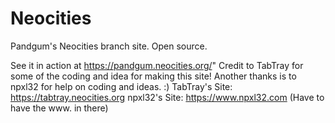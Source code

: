 # Neocities
Pandgum's Neocities branch site. Open source.

See it in action at https://pandgum.neocities.org/"
Credit to TabTray for some of the coding and idea for making this site! Another thanks is to npxl32 for help on coding and ideas. :)
TabTray's Site: https://tabtray.neocities.org
npxl32's Site: https://www.npxl32.com (Have to have the www. in there)
